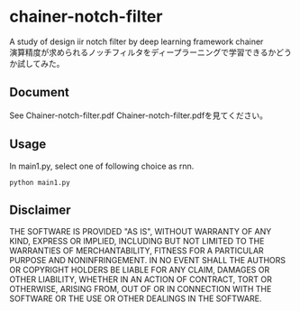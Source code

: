 # chainer-notch-filter
A study of design iir notch filter by deep learning framework chainer  
演算精度が求められるノッチフィルタをディープラーニングで学習できるかどうか試してみた。  


## Document
See Chainer-notch-filter.pdf
Chainer-notch-filter.pdfを見てください。


## Usage
In main1.py, select one of following choice as rnn.
```
python main1.py
```

## Disclaimer
THE SOFTWARE IS PROVIDED "AS IS", WITHOUT WARRANTY OF ANY KIND, EXPRESS OR IMPLIED, 
INCLUDING BUT NOT LIMITED TO THE WARRANTIES OF MERCHANTABILITY, FITNESS 
FOR A PARTICULAR PURPOSE AND NONINFRINGEMENT. IN NO EVENT SHALL 
THE AUTHORS OR COPYRIGHT HOLDERS BE LIABLE FOR ANY CLAIM, DAMAGES OR OTHER LIABILITY, 
WHETHER IN AN ACTION OF CONTRACT, TORT OR OTHERWISE, ARISING FROM, 
OUT OF OR IN CONNECTION WITH THE SOFTWARE OR THE USE OR OTHER DEALINGS IN THE SOFTWARE.
